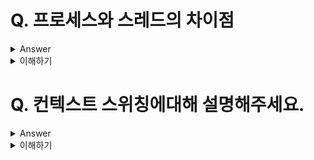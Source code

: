 # Q. 프로세스와 스레드의 차이점
<details>
	<summary>Answer</summary>

프로세스란 실행 중인 프로그램을 의미하며, 운영체제로 부터 자원을 할당받아 동작을 시작하게 됩니다.

반면 스레드는 프로세스로 부터 자원을 할당받아 동작을 시작하게 됩니다. 따라서 모든 스레드는 code, data, heap영역의 메모리 공간을 공유하면서 자신만의 stack, pc register 공간을 가지고 실행됩니다.


</details>

<details>
	<summary>이해하기</summary>

## Reference
*  [스레드 사용이유](https://www.crocus.co.kr/1510) 
*  [스레드 사용이유2](https://beststar-1.tistory.com/6#%EC%8A%A4%EB%A0%88%EB%93%9C_%EC%82%AC%EC%9A%A9_%EC%9D%B4%EC%9C%A0) 
*  [컨텍스트 스위칭](https://beststar-1.tistory.com/26) 
  
## 내용

### 멀티 스레드

* 장점
	* code, data, heap영역을 공유하기 때문에 메모리 공간 절약, 스레드 간 통신비용 절감, 컨텍스트 스위칭으로 인한 오버헤드를 보완할 수 있다.
	* 즉, 멀티 프로세스에 비해 빠르게 처리할 수 있다.

* 단점
	* 공유자원을 사용하기 때문에, 하나의 쓰레드에서 문제가 발생한다면 모든 쓰레드가 영향을 받는다.
	* 또한 공유자원에 대한 동시성 문제도 존재할 수 있다.

### 멀티 프로세스

* 장점
	* 독립적인 처리를 보장할 수 있다. 하나의 프로세스에서 문제가 발생해도 나머지 프로세스에는 영향을 미치지 않는다.

* 단점
	* 멀티 스레드 환경보다 더 많은 메모리 공간을 사용하고, 그로인해 컨텍스트 스위칭으로 인한 오버헤드가 더 크게 발생한다.

</details>

# Q. 컨텍스트 스위칭에대해 설명해주세요.
<details>
	<summary>Answer</summary>

여러개의 프로세스가 동시에 처리될 때, CPU가 해당 프로세스를 실행하기 위한 정보(컨텍스트)를 교체하는 과정을 의미합니다.

컨텍스트 스위칭이 발생시 CPU가 동작하기 때문에 다른 프로세스들은 대기하는 상태가 됩니다. 따라서 잦은 컨텍스트 스위칭은 성능 저하의 원인이 될 수 있습니다.


</details>

<details>
	<summary>이해하기</summary>

## Reference
* [컨텍스트 스위칭](https://beststar-1.tistory.com/26) 
* [프로세스 제어 블록 - 위키백과, 우리 모두의 백과사전](https://ko.wikipedia.org/wiki/%ED%94%84%EB%A1%9C%EC%84%B8%EC%8A%A4_%EC%A0%9C%EC%96%B4_%EB%B8%94%EB%A1%9D)
* [process control block operating system](https://techmyeducation.blogspot.com/2019/01/process-control-block-operating-system.html)

## 내용

### 컨텍스트란 ?
* CPU가 해당 프로세스를 실행하기 위한 정보.
* 각 프로세스는 PCB(Process Control Block)에 컨텍스트를 저장하게 된다.

###  PCB에 저장되는 정보
![image](https://user-images.githubusercontent.com/26343023/157274635-475d26ea-f1eb-4fb1-86c0-d11e2f76b20e.png)

* Process ID
	* 프로세스를 식별할 수 있는 고유 ID 값
* 프로세스 상태
	* 생성, 준비, 실행, 대기, 완료 상태가 존재 함.
* PC(Program Counter)
	* 해당 프로세스의 다음 명령어 주소를 가리키고 있다.
* CPU 레지스터 및 일반 레지스터
* CPU 스케줄링 정보 
	* 우선 순위, 최종 실행시각, CPU 점유시간 등
* 메모리 관리 정보
	* 해당 프로세스의 주소 공간 등
* 프로세스 계정 정보
	* 페이지 테이블, 스케줄링 큐 포인터, 소유자, 부모 등
* 입출력 상태 정보
	* 프로세스에 할당된 입출력장치 목록, 열린 파일 목록 등


</details>
